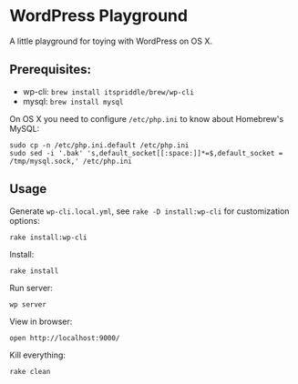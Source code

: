 # WordPress Playground

A little playground for toying with WordPress on OS X.

## Prerequisites:

* wp-cli: `brew install itspriddle/brew/wp-cli`
* mysql: `brew install mysql`

On OS X you need to configure `/etc/php.ini` to know about Homebrew's MySQL:

    sudo cp -n /etc/php.ini.default /etc/php.ini
    sudo sed -i '.bak' 's,default_socket[[:space:]]*=$,default_socket = /tmp/mysql.sock,' /etc/php.ini

## Usage

Generate `wp-cli.local.yml`, see `rake -D install:wp-cli` for customization
options:

    rake install:wp-cli

Install:

    rake install

Run server:

    wp server

View in browser:

    open http://localhost:9000/

Kill everything:

    rake clean
